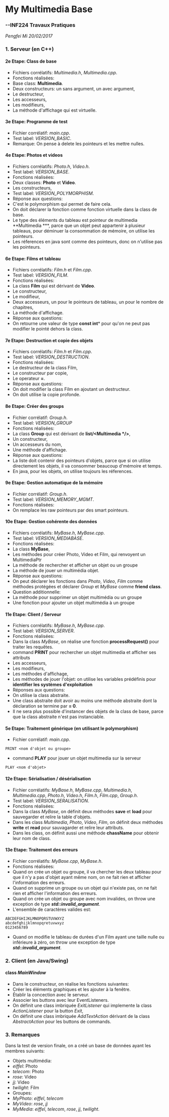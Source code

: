 # My Multimedia Base
### --INF224 Travaux Pratiques
_Pengfei Mi_
_20/02/2017_


### 1. Serveur (en C++)
#### 2e Etape: Class de base
- Fichiers corrélatifs: _Multimedia.h_, _Multimedia.cpp_.
- Fonctions réalisées:
 - Base class: **Multimedia**.
 - Deux constructeurs: un sans argument, un avec argument,
 - Le destructeur,
 - Les accesseurs,
 - Les modifieurs,
 - La méthode d'affichage qui est virtuelle.

#### 3e Etape: Programme de test
- Fichier corrélatif: _main.cpp_.
- Test label: _VERSION_BASIC_.
- Remarque: On pense à delete les pointeurs et les mettre nulles.

#### 4e Etape: Photos et videos
- Fichiers corrélatifs: _Photo.h_, _Video.h_.
- Test label: _VERSION_BASE_.
- Fonctions réalisées:
 - Deux classes: **Photo** et **Video**.
 - Les constructeurs,
- Test label: _VERSION_POLYMORPHISM_.
- Réponse aux questions:
 - C'est le polymorphism qui permet de faire cela.
 - On doit déclarer la fonction comme fonction virtuelle dans la class de base.
 - Le type des éléments du tableau est pointeur de multimedia **Multimedia ***, parce que un objet peut appartenir à plusieur tableaus, pour déminuer la consommation de mémoire, on utilise les pointeurs.
 - Les réferences en java sont comme des pointeurs, donc on n'utilise pas les pointeurs.

#### 6e Etape: Films et tableau
- Fichiers corrélatifs: _Film.h_ et _Film.cpp_.
- Test label: _VERSION_FILM_.
- Fonctions réalisées:
 - La class **Film** qui est dérivant de **Video**.
 - Le constructeur,
 - Le modifieur,
 - Deux accesseurs, un pour le pointeurs de tableau, un pour le nombre de chapitres,
 - La méthode d'affichage.
 - Réponse aux questions:
  - On retourne une valeur de type **const int*** pour qu'on ne peut pas modifier le pointé dehors la class.

#### 7e Etape: Destruction et copie des objets
- Fichiers corrélatifs: _Film.h_ et _Film.cpp_.
- Test label: _VERSION_DESTRUCTION_.
- Fonctions réalisées:
 - Le destructeur de la class Film,
 - Le constructeur par copie,
 - Le operateur **=**.
 - Réponse aux questions:
  - On doit modifier la class Film en ajoutant un destructeur.
  - On doit utilise la copie profonde.

#### 8e Etape: Créer des groups
- Fichier corrélatif: _Group.h_.
- Test label: _VERSION_GROUP_
- Fonctions réalisées:
 - La class **Group** qui est dérivant de **list/<Multimedia */>**,
 - Un constructeur,
 - Un accesseurs du nom,
 - Une méthode d'affichage.
 - Réponse aux questions:
 - La liste doit contenir des pointeurs d'objets, parce que si on utilise directement les objets, il va consommer beaucoup d'mémoire et temps.
 - En java, pour les objets, on utilise toujours les réferences.

#### 9e Etape: Gestion automatique de la mémoire
- Fichier corrélatif: _Group.h_.
- Test label: _VERSION_MEMORY_MGMT_.
- Fonctions réalisées:
 - On remplace les raw pointeurs par des smart pointeurs.

#### 10e Etape: Gestion cohérente des données
- Fichiers corrélatifs: _MyBase.h_, _MyBase.cpp_.
- Test label: _VERSION_MEDIABASE_.
- Fonctions réalisées:
 - La class **MyBase**,
 - Les méthodes pour créer Photo, Video et Film, qui renvoyent un MultimediaPtr
 - La méthode de rechercher et afficher un objet ou un groupe
 - La méthode de jouer un multimédia objet.
- Réponse aux questions:
 - On peut déclarer les fonctions dans _Photo_, _Video_, _Film_ comme méthodes protégées et déclarer _Group_ et _MyBase_ comme **friend class**.
- Question additionnelle:
 - La méthode pour supprimer un objet multimédia ou un groupe
 - Une fonction pour ajouter un objet multimédia à un groupe

#### 11e Etape: Client / Serveur
- Fichiers corrélatifs: _MyBase.h_, _MyBase.cpp_.
- Test label: _VERSION_SERVER_.
- Fonctions réalisées:
 - Dans la class _MyBase_, on réalise une fonction **processRequest()** pour traiter les requêtes.
 - command **PRINT** pour rechercher un objet multimedia et afficher ses attributs
 - Les accesseurs,
 - Les modifieurs,
 - Les méthodes d'affichage,
 - Les méthodes de jouer l'objet: on utilise les variables prédéfinis pour **identifier les systèmes d'exploitation**
 - Réponses aux questions:
  - On utilise la class abstraite.
  - Une class abstraite doit avoir au moins une méthode abstraite dont la déclaration se termine par **= 0**.
  - Il ne sera plus possible d'instancer des objets de la class de base, parce que la class abstraite n'est pas instanciable.

#### 5e Etape: Traitement générique (en utilisant le polymorphism)
- Fichier corrélatif: _main.cpp_.
 ```
 PRINT <nom d'objet ou groupe>
 ```
 - command **PLAY** pour jouer un objet multimedia sur la serveur
 ```
 PLAY <nom d'objet>
 ```
            
#### 12e Etape: Sérialisation / désérialisation
- Fichier corrélatifs: _MyBase.h_, _MyBase.cpp_, _Multimedia.h_, _Multimedia.cpp_, _Photo.h_, _Video.h_, _Film.h_, _Film.cpp_, _Group.h_.
- Test label: _VERSION_SERALISATION_.
- Fonctions réalisées:
 - Dans la class _MyBase_, on définit deux méthodes **save** et **load** pour sauvegarder et relire la table d'objets.
 - Dans les class _Multimedia_, _Photo_, _Video_, _Film_, on définit deux méthodes **write** et **read** pour sauvagarder et relire leur attributs.
 - Dans les class, on définit aussi une méthode **chassName** pour obtenir leur nom de class.
        
#### 13e Etape: Traitement des erreurs
- Fichier corrélatifs: _MyBase.cpp_, _MyBase.h_.
- Fonctions réalisées:
 - Quand on crée un objet ou groupe, il va chercher les deux tableau pour que il n'y a pas d'objet ayant même nom, on ne fait rien et afficher l'information des erreurs.
 - Quand on supprime un groupe ou un objet qui n'existe pas, on ne fait rien et afficher l'information des erreurs.
 - Quand on crée un objet ou groupe avec nom invalides, on throw une exception de type **_std::invalid_argument_**.
 - L'ensemble de caractères valides est:
 ```
 ABCDEFGHIJKLMNOPQRSTUVWXYZ
 abcdefghijklmnopqretuvwxyz
 0123456789
 ```
 - Quand on modifie le tableau de durées d'un Film ayant une taille nulle ou inférieure à zéro, on throw une exception de type **_std::invalid_argument_**.
            
        

### 2. Client (en Java/Swing)
#### class _MainWindow_
- Dans le constructeur, on réalise les fonctions suivantes:
 - Créer les éléments graphiques et les ajouter à la fenêtre.
 - Établir la concection avec le serveur.
 - Associer les buttons avec leur EventListeners.
- On définit une class imbriquée _ExitListener_ qui implemente la class _ActionListener_ pour la button *Exit*,
- On définit une class imbriquée _AddTextAction_ dérivant de la class _AbstractAction_ pour les buttons de commands.

### 3. Remarques
Dans la test de version finale, on a créé un base de données ayant les membres suivants:
- Objets multimédia:
 - _eiffel_: Photo
 - _telecom_: Photo
 - _rose_: Video
 - _jj_: Video
 - _twilight_: Film
- Groupes:
 - _MyPhoto_: _eiffel_, _telecom_
 - _MyVideo_: _rose_, _jj_
 - _MyMedia_: _eiffel_, _telecom_, _rose_, _jj_, _twilight_.
